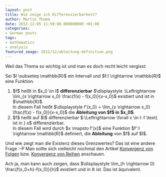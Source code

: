 ```yaml
---
layout: post
title: Wie zeige ich Differenzierbarkeit?
author: Martin Thoma
date: 2012-12-05 11:59:08.000000000 +01:00
categories:
- German posts
tags:
- mathematics
- analysis
featured_image: 2012/12/ableitung-definition.png
---
```

Weil das Thema so wichtig ist und man es doch recht leicht vergisst:

<div class="definition">Sei $I \subseteq \mathbb{R}$ ein Intervall und $f:I \rightarrow \mathbb{R}$ eine Funktion.

<ol>
<li>$f$ hei&szlig;t in $x_0 \in I$ <strong>differenzierbar</strong> $\displaystyle  :\Leftrightarrow \lim_{x \rightarrow x_0} \frac{f(x) - f(x_0)}{x-x_0}$ existiert und ist in $\mathbb{R}$.<br/>
In diesem Fall hei&szlig;t $\displaystyle f'(x_0) = \lim_{x \rightarrow x_0} \frac{f(x) - f(x_0)}{x-x_0}$ die <strong>Ableitung von $f$ in $x_0$</strong>.</li>
<li>$f$ hei&szlig;t auf $I$ differenzierbar $:\Leftrightarrow \forall x \in I: f \text{ ist in } x$ differenzierbar.<br/>
In diesem Fall wird durch $x \mapsto f'(x)$ eine Funktion $f':I \rightarrow \mathbb{R}$ definiert, die <strong>Ableitung</strong> von $f$ auf $I$.</li>
</ol>
</div>

Und wie zeigt man die Existenz dieses Grenzwertes? Das ist eine andere Frage :-P Man sollte sich vielleicht nochmal den Artikel <a href="../konvergenz-von-folgen/">Konvergenz von Folgen</a> bzw. <a href="../konvergenz-von-reihen/">Konvergenz von Reihen</a> anschauen.

Ach ja, man kann auch zeigen, dass $\displaystyle \lim_{h \rightarrow 0} \frac{f(x_0+h)-f(x_0)}{h}$ existiert und in $\mathbb{R}$ ist. Das ist &auml;quivalent.
